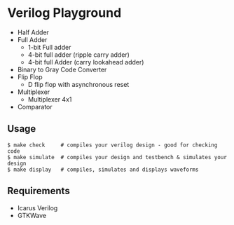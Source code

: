 # Verilog Playground
* Half Adder
* Full Adder
    * 1-bit Full adder
    * 4-bit full adder (ripple carry adder)
    * 4-bit full Adder (carry lookahead adder)
* Binary to Gray Code Converter
* Flip Flop
    * D flip flop with asynchronous reset
* Multiplexer
    * Multiplexer 4x1
* Comparator

## Usage
```shell
$ make check     # compiles your verilog design - good for checking code
$ make simulate  # compiles your design and testbench & simulates your design
$ make display   # compiles, simulates and displays waveforms
```

## Requirements
* Icarus Verilog
* GTKWave
